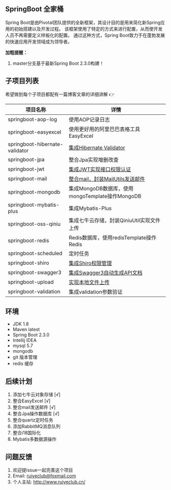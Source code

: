 ## SpringBoot 全家桶

Spring Boot是由Pivotal团队提供的全新框架，其设计目的是用来简化新Spring应用的初始搭建以及开发过程。
该框架使用了特定的方式来进行配置，从而使开发人员不再需要定义样板化的配置。
通过这种方式，Spring Boot致力于在蓬勃发展的快速应用开发领域成为领导者。

**加粗提醒：**

1. master分支基于最新Spring Boot 2.3.0构建！

## 子项目列表

希望做到每个子项目都配有一篇博客文章的详细讲解 :point_right:

项目名称                               | 详情
--------------------------------------|------------------------------------------------------------------------------------------
springboot-aop-log                    | 使用AOP记录日志
springboot-easyexcel                  | 使用更好用的阿里巴巴表格工具EasyExcel
springboot-hibernate-validator        | [集成Hibernate Validator](https://www.cnblogs.com/ruiyeclub/p/13141467.html)
springboot-jpa                        | 整合Jpa实现增删改查
springboot-jwt                        | [集成JWT实现接口权限认证](https://www.cnblogs.com/ruiyeclub/p/12951145.html)
springboot-mail                       | [整合mail，封装MailUtils发送邮件](https://www.cnblogs.com/ruiyeclub/p/13394493.html)
springboot-mongodb                    | 集成MongoDB数据库，使用mongoTemplate操作MongoDB
springboot-mybatis-plus               | 集成Mybatis-Plus
springboot-oss-qiniu                  | 集成七牛云存储，封装QiniuUtil实现文件上传
springboot-redis                      | Redis数据库，使用redisTemplate操作Redis
springboot-scheduled                  | 定时任务
springboot-shiro                      | [集成Shiro权限管理](https://www.cnblogs.com/ruiyeclub/p/12469920.html)
springboot-swagger3                   | [集成Swagger3自动生成API文档](https://www.cnblogs.com/ruiyeclub/p/13334826.html)
springboot-upload                     | [实现本地文件上传](https://www.cnblogs.com/ruiyeclub/p/12732154.html)
springboot-validation                 | 集成validation参数验证

## 环境

* JDK 1.8
* Maven latest
* Spring Boot 2.3.0
* Intellij IDEA
* mysql 5.7
* mongodb
* git 版本管理
* redis 缓存

## 后续计划

1. 添加七牛云对象存储 [√]
2. 整合EasyExcel [√]
3. 整合mail发送邮件 [√]
4. 整合Jpa操作数据库 [√]
5. 整合quartz定时任务
6. 添加RabbitMQ消息队列
7. 整合i18国际化
8. Mybatis多数据源操作

## 问题反馈

1. 欢迎提issue一起完善这个项目
2. Email: ruiyeclub@foxmail.com
3. 个人主站: http://www.ruiyeclub.cn/